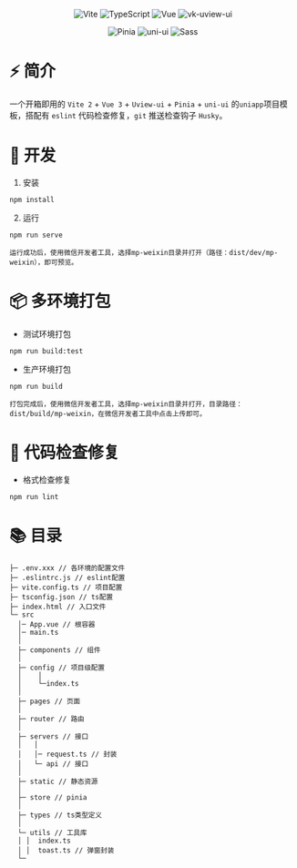 <div align=center>
  
![Vite](https://img.shields.io/badge/2.9.1-Vite-orange)
![TypeScript](https://img.shields.io/badge/4.6.3-TypeScript-lightgrey)
![Vue](https://img.shields.io/badge/3.2.31-Vue-brightgreen)
![vk-uview-ui](https://img.shields.io/badge/1.3.3-Vue%20Router-blueviolet)
  
</div>
<div align=center>
  
![Pinia](https://img.shields.io/badge/2.0.12-Pinia-yellow)
![uni-ui](https://img.shields.io/badge/1.4.12-Element--Plus-409EFF)
![Sass](https://img.shields.io/badge/1.49.9-Sass-orange)
  
</div>

# ⚡️ 简介

一个开箱即用的 `Vite 2` + `Vue 3` + `Uview-ui` + `Pinia` + `uni-ui` 的`uniapp`项目模板，搭配有 `eslint` 代码检查修复，`git` 推送检查钩子 `Husky`。

# 🚀 开发

1. 安装

```
npm install
```

2. 运行

```
npm run serve
```

`运行成功后，使用微信开发者工具，选择mp-weixin目录并打开（路径：dist/dev/mp-weixin），即可预览。`

# 📦️ 多环境打包

- 测试环境打包

```
npm run build:test
```

- 生产环境打包

```
npm run build
```

`打包完成后，使用微信开发者工具，选择mp-weixin目录并打开，目录路径：dist/build/mp-weixin，在微信开发者工具中点击上传即可。`

# 🔧 代码检查修复

- 格式检查修复

```
npm run lint
```

# 📚 目录

```
├─ .env.xxx // 各环境的配置文件
├─ .eslintrc.js // eslint配置
├─ vite.config.ts // 项目配置
├─ tsconfig.json // ts配置
├─ index.html // 入口文件
└─ src
  │─ App.vue // 根容器
  │─ main.ts
  │  
  ├─ components // 组件
  │          
  ├─ config // 项目级配置
  │    │
  │    └─index.ts
  │      
  ├─ pages // 页面
  │                          
  ├─ router // 路由
  │          
  ├─ servers // 接口
  │   │  
  │   │─ request.ts // 封装
  │   └─ api // 接口
  │      
  ├─ static // 静态资源
  │              
  ├─ store // pinia             
  │      
  ├─ types // ts类型定义
  │      
  └─ utils // 工具库
  │ │  index.ts
  │ │  toast.ts // 弹窗封装
  └─
```

